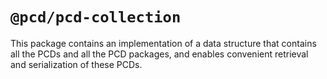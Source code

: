 # `@pcd/pcd-collection`

This package contains an implementation of a data structure that contains all the PCDs and all the PCD packages, and enables convenient retrieval and serialization of these PCDs.
